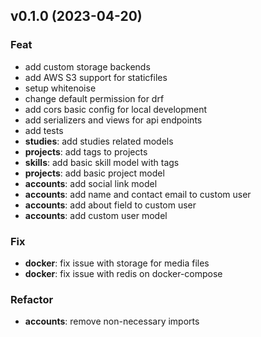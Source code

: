 ## v0.1.0 (2023-04-20)

### Feat

- add custom storage backends
- add AWS S3 support for staticfiles
- setup whitenoise
- change default permission for drf
- add cors basic config for local development
- add serializers and views for api endpoints
- add tests
- **studies**: add studies related models
- **projects**: add tags to projects
- **skills**: add basic skill model with tags
- **projects**: add basic project model
- **accounts**: add social link model
- **accounts**: add name and contact email to custom user
- **accounts**: add about field to custom user
- **accounts**: add custom user model

### Fix

- **docker**: fix issue with storage for media files
- **docker**: fix issue with redis on docker-compose

### Refactor

- **accounts**: remove non-necessary imports
